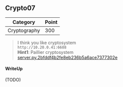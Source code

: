 ## Crypto07

| Category | Point |
| --- | --- |
| Cryptography | 300 |

> I think you like cryptosystem <br>
> `http://10.20.0.41:6688` <br>
> **Hint1**: Paillier cryptosystem <br>
> [server.py.2bfddf4b2fe8eb236b5a6ace7377302e](./server.py.2bfddf4b2fe8eb236b5a6ace7377302e) <br>

#### WriteUp

(TODO)
